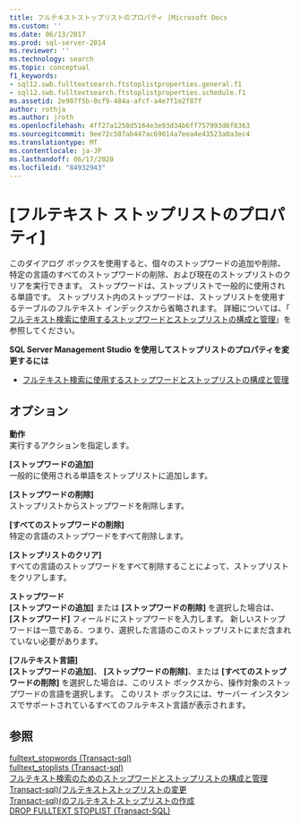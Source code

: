 ```yaml
---
title: フルテキストストップリストのプロパティ |Microsoft Docs
ms.custom: ''
ms.date: 06/13/2017
ms.prod: sql-server-2014
ms.reviewer: ''
ms.technology: search
ms.topic: conceptual
f1_keywords:
- sql12.swb.fulltextsearch.ftstoplistproperties.general.f1
- sql12.swb.fulltextsearch.ftstoplistproperties.schedule.f1
ms.assetid: 2e907f5b-0cf9-484a-afcf-a4e7f1e2f87f
author: rothja
ms.author: jroth
ms.openlocfilehash: 4ff27a1258d5164e3e93d34b6ff757993d6f6363
ms.sourcegitcommit: 9ee72c507ab447ac69014a7eea4e43523a0a3ec4
ms.translationtype: MT
ms.contentlocale: ja-JP
ms.lasthandoff: 06/17/2020
ms.locfileid: "84932943"
---
```

# <a name="full-text-stoplist-properties"></a>[フルテキスト ストップリストのプロパティ]
  このダイアログ ボックスを使用すると、個々のストップワードの追加や削除、特定の言語のすべてのストップワードの削除、および現在のストップリストのクリアを実行できます。 ストップワードは、ストップリストで一般的に使用される単語です。 ストップリスト内のストップワードは、ストップリストを使用するテーブルのフルテキスト インデックスから省略されます。 詳細については、「 [フルテキスト検索に使用するストップワードとストップリストの構成と管理](../relational-databases/search/full-text-search.md)」を参照してください。  
  
 **SQL Server Management Studio を使用してストップリストのプロパティを変更するには**  
  
-   [フルテキスト検索に使用するストップワードとストップリストの構成と管理](../relational-databases/search/full-text-search.md)  
  
## <a name="options"></a>オプション  
 **動作**  
 実行するアクションを指定します。  
  
 **[ストップワードの追加]**  
 一般的に使用される単語をストップリストに追加します。  
  
 **[ストップワードの削除]**  
 ストップリストからストップワードを削除します。  
  
 **[すべてのストップワードの削除]**  
 特定の言語のストップワードをすべて削除します。  
  
 **[ストップリストのクリア]**  
 すべての言語のストップワードをすべて削除することによって、ストップリストをクリアします。  
  
 **ストップワード**  
 **[ストップワードの追加]** または **[ストップワードの削除]** を選択した場合は、 **[ストップワード]** フィールドにストップワードを入力します。 新しいストップワードは一意である、つまり、選択した言語のこのストップリストにまだ含まれていない必要があります。  
  
 **[フルテキスト言語]**  
 **[ストップワードの追加]**、 **[ストップワードの削除]**、または **[すべてのストップワードの削除]** を選択した場合は、このリスト ボックスから、操作対象のストップワードの言語を選択します。 このリスト ボックスには、サーバー インスタンスでサポートされているすべてのフルテキスト言語が表示されます。  
  
## <a name="see-also"></a>参照  
 [fulltext_stopwords &#40;Transact-sql&#41;](/sql/relational-databases/system-catalog-views/sys-fulltext-stopwords-transact-sql)   
 [fulltext_stoplists &#40;Transact-sql&#41;](/sql/relational-databases/system-catalog-views/sys-fulltext-stoplists-transact-sql)   
 [フルテキスト検索のためのストップワードとストップリストの構成と管理](../relational-databases/search/full-text-search.md)   
 [Transact-sql&#41;&#40;フルテキストストップリストの変更](/sql/t-sql/statements/alter-fulltext-stoplist-transact-sql)   
 [Transact-sql&#41;&#40;のフルテキストストップリストの作成](/sql/t-sql/statements/create-fulltext-stoplist-transact-sql)   
 [DROP FULLTEXT STOPLIST &#40;Transact-SQL&#41;](/sql/t-sql/statements/drop-fulltext-stoplist-transact-sql)  
  
  
